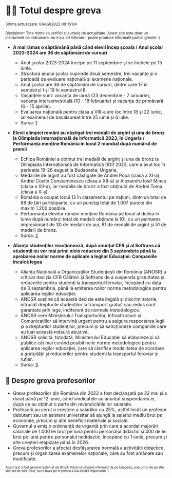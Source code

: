 # 👩‍🏫 Totul despre greva
<sub>Ultima actualizare: 04/09/2023 09:15:04</sub>

<sub>Disclaimer: Tine minte sa verifici si sursele de actualitate. Acest site este doar un instrument de indrumare: nu il lua ad litteram - poate produce informatii partial gresite :)</sub>

- **A mai rămas o săptămână până când elevii încep școala / Anul școlar 2023-2024 are 36 de săptămâni de cursuri**
    - Anul școlar 2023-2024 începe pe 11 septembrie și se încheie pe 15 iunie.
    - Structura anului școlar cuprinde două semestre, trei vacanțe și o perioadă de evaluare națională și examene naționale.
    - Anul școlar are 36 de săptămâni de cursuri, dintre care 17 în semestrul I și 19 în semestrul II.
    - Vacanțele sunt: vacanța de iarnă (23 decembrie - 7 ianuarie), vacanța intersemestrială (10 - 18 februarie) și vacanța de primăvară (6 - 15 aprilie).
    - Evaluarea națională pentru clasa a VIII-a are loc între 18 și 22 iunie, iar examenul de bacalaureat între 25 iunie și 6 iulie.
    - Sursa: [1](^1^)

- **Elevii olimpici români au câștigat trei medalii de argint și una de bronz la Olimpiada Internațională de Informatică 2023, în Ungaria / Performanța menține România în locul 2 mondial după numărul de premii**
    - Echipa României a obținut trei medalii de argint și una de bronz la Olimpiada Internațională de Informatică (IOI) 2023, care a avut loc în perioada 19-26 august la Budapesta, Ungaria.
    - Medaliile de argint au fost câștigate de Andrei Popa (clasa a XI-a), Andrei Costin Constantinescu (clasa a XII-a) și Alexandru Iosif Mincu (clasa a XII-a), iar medalia de bronz a fost obținută de Andrei Toma (clasa a X-a).
    - România a ocupat locul 13 în clasamentul pe națiuni, dintr-un total de 88 de țări participante, cu un punctaj total de 1.007 puncte din maxim 1.200 posibile.
    - Performanța elevilor români menține România pe locul al doilea în lume după numărul total de medalii obținute la IOI, cu un palmares impresionant de 30 de medalii de aur, 81 de medalii de argint și 51 de medalii de bronz.
    - Sursa: [2](^2^)

- **Alianța studenților reacționează, după anunțul CFR și al Softrans că studenții nu vor mai primi nicio reducere din 3 septembrie până la aprobarea noilor norme de aplicare a legilor Educației: Companiile încalcă legea**
    - Alianța Națională a Organizațiilor Studențești din România (ANOSR) a criticat decizia CFR Călători și Softrans de a suspenda gratuitatea și reducerile pentru studenți la transportul feroviar, începând cu data de 3 septembrie, până la emiterea noilor norme metodologice pentru aplicarea legilor educației.
    - ANOSR susține că această decizie este ilegală și discriminatorie, întrucât drepturile studenților la transport gratuit sau redus sunt garantate prin lege, indiferent de normele metodologice.
    - ANOSR cere Ministerului Transporturilor, Infrastructurii și Comunicațiilor să intervină urgent pentru a asigura respectarea legii și a drepturilor studenților, precum și să sancționeze companiile care au luat această măsură abuzivă.
    - ANOSR solicită, totodată, Ministerului Educației să elaboreze și să publice cât mai curând posibil noile norme metodologice pentru aplicarea legilor educației, care să clarifice modalitatea de acordare a gratuității și reducerilor pentru studenți la transportul feroviar și rutier.
    - Sursa: [3](^3^)

## 🏫 Despre greva profesorilor
- Greva profesorilor din România din 2023 a fost declanșată pe 22 mai și a durat până pe 12 iunie, când sindicatele au anunțat suspendarea ei, după ce au obținut o parte din revendicările lor salariale.
- Profesorii au cerut o creștere a salariilor cu 25%, astfel încât un profesor debutant sau un asistent universitar să ajungă la salariul mediu brut pe economie, precum și alte beneficii materiale și sociale.
- Guvernul a emis o ordonanță de urgență prin care a acordat majorări salariale de 1.000 lei brut pe lună pentru personalul didactic și 400 de lei brut pe lună pentru personalul nedidactic, începând cu 1 iunie, precum și alte creșteri etapizate până în 2026.
- Greva profesorilor a afectat desfășurarea normală a activității didactice, precum și organizarea examenelor naționale, care au fost amânate sau modificate.


<sub><sub>Acest text a fost generat automat de BingAI folosind ultimele informatii de pe Edupedu, precum si de pe alte site-uri de stiri. Deci, nu te baza pe el pentru a lua decizii importante :)</sub></sub>